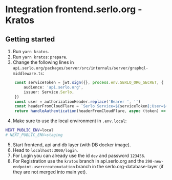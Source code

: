 # Integration frontend.serlo.org - Kratos

## Getting started

1. Run `yarn kratos`.
2. Run `yarn kratos:prepare`.
3. Change the following lines in `api.serlo.org/packages/server/src/internals/server/graphql-middleware.ts`:

```typescript
    const serviceToken = jwt.sign({}, process.env.SERLO_ORG_SECRET, {
        audience: 'api.serlo.org',
        issuer: Service.Serlo,
    })
    const user = authorizationHeader.replace('Bearer ', '')
    const headerFromCloudFlare = `Serlo Service=${serviceToken};User=${user}`
    return handleAuthentication(headerFromCloudFlare, async (token) => {
```

4. Make sure to use the local environment in `.env.local`:

```bash
NEXT_PUBLIC_ENV=local
# NEXT_PUBLIC_ENV=staging
```

5. Start frontend, api and db layer (with DB docker image).
6. Head to `localhost:3000/login`.
7. For Login you can already use the id `dev` and password `123456`.
8. For Registration use the `kratos` branch in api.serlo.org and the `298-new-endpoint-usercreatemutation` branch in the serlo.org-database-layer (if they are not merged into main yet).
